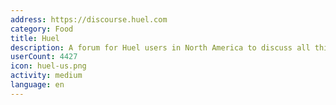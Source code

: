 ```yaml
---
address: https://discourse.huel.com
category: Food
title: Huel
description: A forum for Huel users in North America to discuss all things Huel!
userCount: 4427
icon: huel-us.png
activity: medium
language: en
---
```

